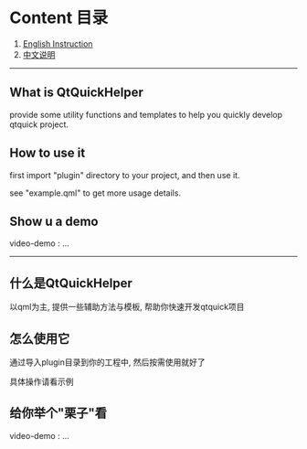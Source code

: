 
# Content 目录

1. [English Instruction](#what-is-QtQuickHelper)
2. [中文说明](#什么是QtQuickHelper)

---

## What is QtQuickHelper

provide some utility functions and templates to help you quickly develop qtquick project.

## How to use it

first import "plugin" directory to your project, and then use it.

see "example.qml" to get more usage details. 

## Show u a demo

video-demo : ...


---

## 什么是QtQuickHelper

以qml为主, 提供一些辅助方法与模板, 帮助你快速开发qtquick项目

## 怎么使用它

通过导入plugin目录到你的工程中, 然后按需使用就好了

具体操作请看示例

## 给你举个"栗子"看

video-demo : …

